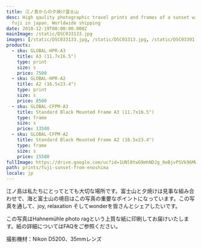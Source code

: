 ```yaml
---
title: 江ノ島からの夕焼け富士山
desc: High qaulity photographic travel prints and frames of a sunset with mount
  fuji in japan. Worldwide shipping
date: 2018-12-19T00:00:00.000Z
mainImage: /static/DSC033133.jpg
images: [/static/DSC033133.jpg, /static/DSC03313.jpg, /static/DSC03301.jpg, /static/DSC03307.jpg, /static/DSC03310.jpg]
products:
  - sku: GLOBAL-HPR-A3
    title: A3 (11.7x16.5")
    type: print
    size: s
    price: 7500
  - sku: GLOBAL-HPR-A2
    title: A2 (16.5x23.4")
    type: print
    size: s
    price: 8500
  - sku: GLOBAL-CFPM-A3
    title: Standard Black Mounted Frame A3 (11.7x16.5")
    type: frame
    size: s
    price: 13500
  - sku: GLOBAL-CFPM-A2
    title: Standard Black Mounted Frame A2 (16.5x23.4")
    type: frame
    size: s
    price: 15500
fullImage: https://drive.google.com/uc?id=1UNl8twG9mhNDJg_0eBjvPSVk96MWWRcG
path: prints/fuji-sunset-from-enoshima
locale: jp
---
```

江ノ島は私たちにとってとても大切な場所です。富士山と夕焼けは見事な組み合わせで、海と富士山の境目はこの写真の重要なポイントになっています。この写真を通して、joy, relaxation そしてwonderを皆さんとシェアしたいです。

この写真はHahnemühle photo ragという上質な紙に印刷してお届けいたします。紙の詳細についてはFAQをご参照ください。

撮影機材：Nikon D5200、35mmレンズ